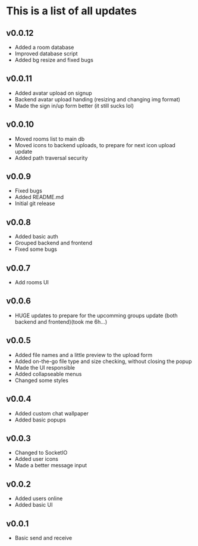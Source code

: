 # This is a list of all updates

## v0.0.12
 - Added a room database
 - Improved database script
 - Added bg resize and fixed bugs

## v0.0.11
 - Added avatar upload on signup
 - Backend avatar upload handing (resizing and changing img format)
 - Made the sign in/up form better (it still sucks lol)

## v0.0.10
 - Moved rooms list to main db
 - Moved icons to backend uploads, to prepare for next icon upload update
 - Added path traversal security

## v0.0.9
 - Fixed bugs
 - Added README.md
 - Initial git release

## v0.0.8
 - Added basic auth
 - Grouped backend and frontend
 - Fixed some bugs

## v0.0.7
 - Add rooms UI

## v0.0.6
 - HUGE updates to prepare for the upcomming groups update (both backend and frontend)(took me 6h...)

## v0.0.5
 - Added file names and a little preview to the upload form
 - Added on-the-go file type and size checking, without closing the popup
 - Made the UI responsible
 - Added collapseable menus
 - Changed some styles

## v0.0.4
 - Added custom chat wallpaper
 - Added basic popups

## v0.0.3
 - Changed to SocketIO
 - Added user icons
 - Made a better message input

## v0.0.2
 - Added users online
 - Added basic UI

## v0.0.1
 - Basic send and receive